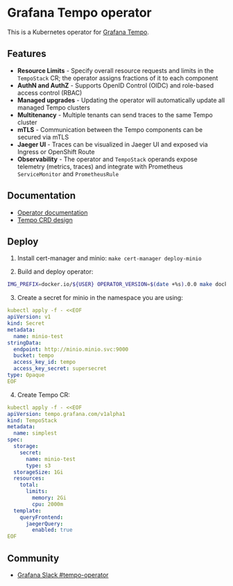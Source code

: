 # Grafana Tempo operator

This is a Kubernetes operator for [Grafana Tempo](https://github.com/grafana/tempo).


## Features

* **Resource Limits** - Specify overall resource requests and limits in the `TempoStack` CR; the operator assigns fractions of it to each component
* **AuthN and AuthZ** - Supports OpenID Control (OIDC) and role-based access control (RBAC)
* **Managed upgrades** - Updating the operator will automatically update all managed Tempo clusters
* **Multitenancy** - Multiple tenants can send traces to the same Tempo cluster
* **mTLS** - Communication between the Tempo components can be secured via mTLS
* **Jaeger UI** - Traces can be visualized in Jaeger UI and exposed via Ingress or OpenShift Route
* **Observability** - The operator and `TempoStack` operands expose telemetry (metrics, traces) and integrate with Prometheus `ServiceMonitor` and `PrometheusRule`


## Documentation

* [Operator documentation](https://grafana.com/docs/tempo/next/setup/operator/)
* [Tempo CRD design](https://docs.google.com/document/d/1avSSf__R226l2b3hbcpXlYH7w6iKtXZsd9VTcpxDqng/edit)


## Deploy

1. Install cert-manager and minio: `make cert-manager deploy-minio`

2. Build and deploy operator:

```bash
IMG_PREFIX=docker.io/${USER} OPERATOR_VERSION=$(date +%s).0.0 make docker-build docker-push deploy
``` 

3. Create a secret for minio in the namespace you are using:
```yaml
kubectl apply -f - <<EOF
apiVersion: v1
kind: Secret
metadata:
  name: minio-test
stringData:
  endpoint: http://minio.minio.svc:9000
  bucket: tempo
  access_key_id: tempo
  access_key_secret: supersecret
type: Opaque
EOF
```
4. Create Tempo CR:

```yaml
kubectl apply -f - <<EOF
apiVersion: tempo.grafana.com/v1alpha1
kind: TempoStack
metadata:
  name: simplest
spec:
  storage:
    secret:
      name: minio-test
      type: s3
  storageSize: 1Gi
  resources:
    total:
      limits:
        memory: 2Gi
        cpu: 2000m
  template:
    queryFrontend:
      jaegerQuery:
        enabled: true
EOF
```


## Community

* [Grafana Slack #tempo-operator](https://grafana.slack.com/archives/C0414EUU39A)
